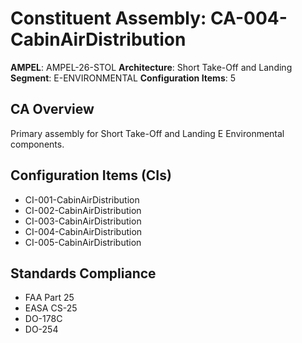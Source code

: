 # Constituent Assembly: CA-004-CabinAirDistribution

**AMPEL**: AMPEL-26-STOL
**Architecture**: Short Take-Off and Landing
**Segment**: E-ENVIRONMENTAL
**Configuration Items**: 5

## CA Overview
Primary assembly for Short Take-Off and Landing E Environmental components.

## Configuration Items (CIs)
- CI-001-CabinAirDistribution
- CI-002-CabinAirDistribution
- CI-003-CabinAirDistribution
- CI-004-CabinAirDistribution
- CI-005-CabinAirDistribution

## Standards Compliance
- FAA Part 25
- EASA CS-25
- DO-178C
- DO-254

